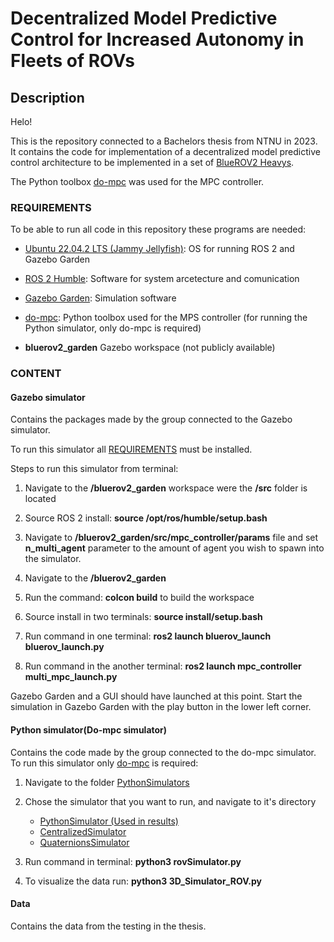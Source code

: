 # Decentralized Model Predictive Control for Increased Autonomy in Fleets of ROVs

## Description

Helo!

This is the repository connected to a Bachelors thesis from NTNU in 2023. It contains the code for implementation of a decentralized model predictive control architecture to be implemented in a set of [BlueROV2 Heavys](https://bluerobotics.com/store/rov/bluerov2-upgrade-kits/brov2-heavy-retrofit/).

The Python toolbox [do-mpc](https://www.do-mpc.com/en/latest/) was used for the MPC controller.

### REQUIREMENTS

To be able to run all code in this repository these programs are needed:

- [Ubuntu 22.04.2 LTS (Jammy Jellyfish)](https://releases.ubuntu.com/jammy/): OS for running ROS 2 and Gazebo Garden

- [ROS 2 Humble](https://docs.ros.org/en/humble/index.html): Software for system arcetecture and comunication

- [Gazebo Garden](https://gazebosim.org/docs/garden/install_ubuntu): Simulation software

- [do-mpc](https://www.do-mpc.com/en/latest/): Python toolbox used for the MPS controller (for running the Python simulator, only do-mpc is required)

-  **bluerov2_garden** Gazebo workspace (not publicly available)

### CONTENT

#### Gazebo simulator

Contains the packages made by the group connected to the Gazebo simulator.

To run this simulator all [REQUIREMENTS](https://github.com/lrfosso/TowardsUnderwaterAutonomousFleets#requirements) must be installed.

Steps to run this simulator from terminal:

1. Navigate to the **/bluerov2_garden** workspace were the **/src** folder is located

2. Source ROS 2 install: **source /opt/ros/humble/setup.bash**

3. Navigate to **/bluerov2_garden/src/mpc_controller/params**  file and set **n_multi_agent** parameter to the amount of agent you wish to spawn into the simulator.

4. Navigate to the **/bluerov2_garden** 

5. Run the command: **colcon build** to build the workspace

6. Source install in two terminals: **source install/setup.bash** 

7.  Run command in one terminal: **ros2 launch bluerov_launch bluerov_launch.py**

8. Run command in the another terminal: **ros2 launch mpc_controller multi_mpc_launch.py**

Gazebo Garden and a GUI should have launched at this point. Start the simulation in Gazebo Garden with the play button in the lower left corner.

#### Python simulator(Do-mpc simulator)


Contains the code made by the group connected to the do-mpc simulator.
To run this simulator only [do-mpc](https://www.do-mpc.com/en/latest/) is required:
1. Navigate to the folder [PythonSimulators](https://github.com/lrfosso/TowardsUnderwaterAutonomousFleets/tree/main/PythonSimulators/)

2. Chose the simulator that you want to run, and navigate to it's directory
	- [PythonSimulator (Used in results)](https://github.com/lrfosso/TowardsUnderwaterAutonomousFleets/tree/main/PythonSimulators/PythonSimulator)
	- [CentralizedSimulator](https://github.com/lrfosso/TowardsUnderwaterAutonomousFleets/tree/main/PythonSimulators/CentralizedSimulator)
	- [QuaternionsSimulator](https://github.com/lrfosso/TowardsUnderwaterAutonomousFleets/tree/main/PythonSimulators/QuaternionsSimulator)
3. Run command in terminal: **python3 rovSimulator.py** 
4. To visualize the data run: **python3 3D_Simulator_ROV.py**

#### Data

Contains the data from the testing in the thesis. 
